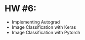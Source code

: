 # HW #6:
* Implementing Autograd
* Image Classification with Keras
* Image Classification with Pytorch